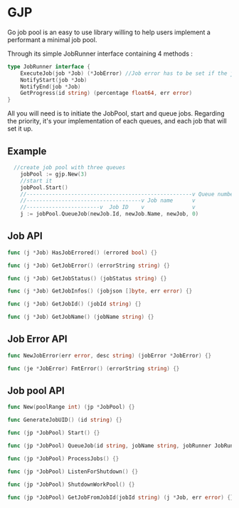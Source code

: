 # GJP

Go job pool is an easy to use library willing to help users implement a performant a minimal job pool.

Through its simple JobRunner interface containing 4 methods : 
``` go
type JobRunner interface {
	ExecuteJob(job *Job) (*JobError) //Job error has to be set if the job errored
	NotifyStart(job *Job)
	NotifyEnd(job *Job)
	GetProgress(id string) (percentage float64, err error)
}
```

All you will need is to initiate the JobPool, start and queue jobs. Regarding the priority, it's your implementation of each queues, and each job that will set it up.

## Example

``` go
  //create job pool with three queues
	jobPool := gjp.New(3)
	//start it
	jobPool.Start()
	//----------------------------------------------------v Queue number
	//------------------------------------v Job name      v
	//-----------------------v  Job ID    v               v 
	j := jobPool.QueueJob(newJob.Id, newJob.Name, newJob, 0)  
```

## Job API

``` go
func (j *Job) HasJobErrored() (errored bool) {}

func (j *Job) GetJobError() (errorString string) {}

func (j *Job) GetJobStatus() (jobStatus string) {}

func (j *Job) GetJobInfos() (jobjson []byte, err error) {}

func (j *Job) GetJobId() (jobId string) {}

func (j *Job) GetJobName() (jobName string) {}
```

## Job Error API

``` go
func NewJobError(err error, desc string) (jobError *JobError) {}

func (je *JobError) FmtError() (errorString string) {}
```

## Job pool API

``` go
func New(poolRange int) (jp *JobPool) {}

func GenerateJobUID() (id string) {}

func (jp *JobPool) Start() {}

func (jp *JobPool) QueueJob(id string, jobName string, jobRunner JobRunner, poolNumber int) (job *Job) {}

func (jp *JobPool) ProcessJobs() {}

func (jp *JobPool) ListenForShutdown() {}

func (jp *JobPool) ShutdownWorkPool() {}

func (jp *JobPool) GetJobFromJobId(jobId string) (j *Job, err error) {}
```
